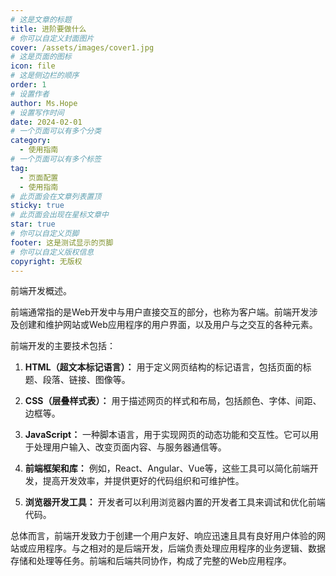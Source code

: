 ```yaml
---
# 这是文章的标题
title: 进阶要做什么
# 你可以自定义封面图片
cover: /assets/images/cover1.jpg
# 这是页面的图标
icon: file
# 这是侧边栏的顺序
order: 1
# 设置作者
author: Ms.Hope
# 设置写作时间
date: 2024-02-01
# 一个页面可以有多个分类
category:
  - 使用指南
# 一个页面可以有多个标签
tag:
  - 页面配置
  - 使用指南
# 此页面会在文章列表置顶
sticky: true
# 此页面会出现在星标文章中
star: true
# 你可以自定义页脚
footer: 这是测试显示的页脚
# 你可以自定义版权信息
copyright: 无版权
---
```


前端开发概述。

<!-- more -->

前端通常指的是Web开发中与用户直接交互的部分，也称为客户端。前端开发涉及创建和维护网站或Web应用程序的用户界面，以及用户与之交互的各种元素。

前端开发的主要技术包括：

1. **HTML（超文本标记语言）：** 用于定义网页结构的标记语言，包括页面的标题、段落、链接、图像等。

2. **CSS（层叠样式表）：** 用于描述网页的样式和布局，包括颜色、字体、间距、边框等。

3. **JavaScript：** 一种脚本语言，用于实现网页的动态功能和交互性。它可以用于处理用户输入、改变页面内容、与服务器通信等。

4. **前端框架和库：** 例如，React、Angular、Vue等，这些工具可以简化前端开发，提高开发效率，并提供更好的代码组织和可维护性。

5. **浏览器开发工具：** 开发者可以利用浏览器内置的开发者工具来调试和优化前端代码。

总体而言，前端开发致力于创建一个用户友好、响应迅速且具有良好用户体验的网站或应用程序。与之相对的是后端开发，后端负责处理应用程序的业务逻辑、数据存储和处理等任务。前端和后端共同协作，构成了完整的Web应用程序。